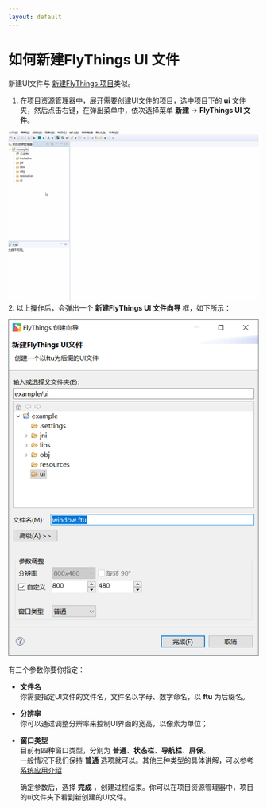 ```yaml
---
layout: default
---
```

# <span id="new_flythings_project">如何新建FlyThings UI 文件</span>  
新建UI文件与 [新建FlyThings 项目](new_flythings_project#new_flythings_project)类似。
1. 在项目资源管理器中，展开需要创建UI文件的项目，选中项目下的 **ui** 文件夹，然后点击右键，在弹出菜单中，依次选择菜单  **新建** -> **FlyThings UI 文件**。

 ![](assets/ide/new_ftu.gif)  
2. 以上操作后，会弹出一个 **新建FlyThings UI 文件向导** 框，如下所示：   

 ![新建UI文件向导](assets/ide/wizard_new_ftu.png)  
 
 有三个参数你要你指定：  
 * **文件名**   
  你需要指定UI文件的文件名，文件名以字母、数字命名，以 **ftu** 为后缀名。
 * **分辨率**  
   你可以通过调整分辨率来控制UI界面的宽高，以像素为单位；  
 * **窗口类型**   
    目前有四种窗口类型，分别为 **普通**、**状态栏**、**导航栏**、**屏保**。   
     一般情况下我们保持 **普通** 选项就可以。其他三种类型的具体讲解，可以参考[系统应用介绍](system_app)    
     
   确定参数后，选择 **完成** ，创建过程结束。你可以在项目资源管理器中，项目的ui文件夹下看到新创建的UI文件。

 
 
 
 
 
 
 
 
 
 
 
 
 
 
 